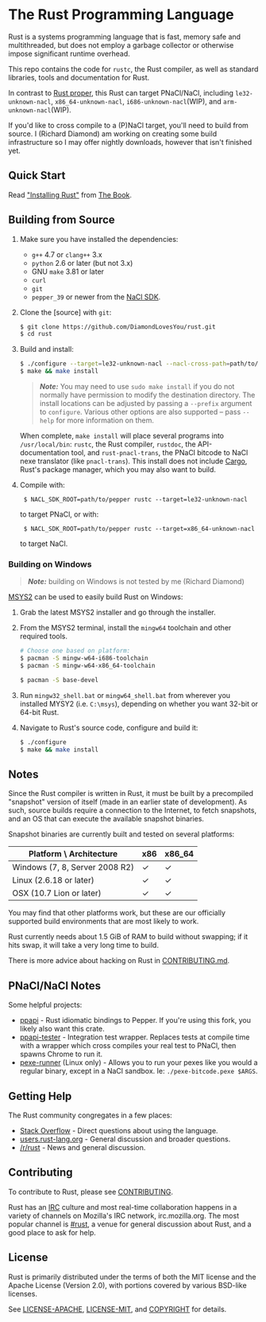 # The Rust Programming Language

Rust is a systems programming language that is fast, memory safe and
multithreaded, but does not employ a garbage collector or otherwise
impose significant runtime overhead.

This repo contains the code for `rustc`, the Rust compiler, as well
as standard libraries, tools and documentation for Rust.

In contrast to [Rust proper](https://github.com/rust-lang/rust.git), this
Rust can target PNaCl/NaCl, including `le32-unknown-nacl`,
`x86_64-unknown-nacl`, `i686-unknown-nacl`(WIP), and
`arm-unknown-nacl`(WIP).

If you'd like to cross compile to a (P)NaCl target, you'll need to build from
source. I (Richard Diamond) am working on creating some build infrastructure so
I may offer nightly downloads, however that isn't finished yet.

## Quick Start

Read ["Installing Rust"] from [The Book].

["Installing Rust"]: http://doc.rust-lang.org/book/installing-rust.html
[The Book]: http://doc.rust-lang.org/book/index.html

## Building from Source

1. Make sure you have installed the dependencies:

   * `g++` 4.7 or `clang++` 3.x
   * `python` 2.6 or later (but not 3.x)
   * GNU `make` 3.81 or later
   * `curl`
   * `git`
   * `pepper_39` or newer from the [NaCl SDK](https://developer.chrome.com/native-client).

2. Clone the [source] with `git`:

   ```sh
   $ git clone https://github.com/DiamondLovesYou/rust.git
   $ cd rust
   ```

3. Build and install:

    ```sh
    $ ./configure --target=le32-unknown-nacl --nacl-cross-path=path/to/pepper_40
    $ make && make install
    ```

    > ***Note:*** You may need to use `sudo make install` if you do not
    > normally have permission to modify the destination directory. The
    > install locations can be adjusted by passing a `--prefix` argument
    > to `configure`. Various other options are also supported – pass
    > `--help` for more information on them.

    When complete, `make install` will place several programs into
    `/usr/local/bin`: `rustc`, the Rust compiler, `rustdoc`, the
    API-documentation tool, and `rust-pnacl-trans`, the PNaCl bitcode to NaCl
    nexe translator (like `pnacl-trans`). This install does not include [Cargo],
    Rust's package manager, which you may also want to build.

[Cargo]: https://github.com/rust-lang/cargo

4. Compile with:

        $ NACL_SDK_ROOT=path/to/pepper rustc --target=le32-unknown-nacl

    to target PNaCl, or with:

        $ NACL_SDK_ROOT=path/to/pepper rustc --target=x86_64-unknown-nacl

    to target NaCl.


### Building on Windows

> ***Note:*** building on Windows is not tested by me (Richard Diamond)

[MSYS2](http://msys2.github.io/) can be used to easily build Rust on Windows:

1. Grab the latest MSYS2 installer and go through the installer.

2. From the MSYS2 terminal, install the `mingw64` toolchain and other required
   tools.

   ```sh
   # Choose one based on platform:
   $ pacman -S mingw-w64-i686-toolchain
   $ pacman -S mingw-w64-x86_64-toolchain

   $ pacman -S base-devel
   ```

3. Run `mingw32_shell.bat` or `mingw64_shell.bat` from wherever you installed
   MYSY2 (i.e. `C:\msys`), depending on whether you want 32-bit or 64-bit Rust.

4. Navigate to Rust's source code, configure and build it:

   ```sh
   $ ./configure
   $ make && make install
   ```

## Notes

Since the Rust compiler is written in Rust, it must be built by a
precompiled "snapshot" version of itself (made in an earlier state of
development). As such, source builds require a connection to the Internet, to
fetch snapshots, and an OS that can execute the available snapshot binaries.

Snapshot binaries are currently built and tested on several platforms:

| Platform \ Architecture        | x86 | x86_64 |
|--------------------------------|-----|--------|
| Windows (7, 8, Server 2008 R2) | ✓   | ✓      |
| Linux (2.6.18 or later)        | ✓   | ✓      |
| OSX (10.7 Lion or later)       | ✓   | ✓      |

You may find that other platforms work, but these are our officially
supported build environments that are most likely to work.

Rust currently needs about 1.5 GiB of RAM to build without swapping; if it hits
swap, it will take a very long time to build.

There is more advice about hacking on Rust in [CONTRIBUTING.md].

[CONTRIBUTING.md]: https://github.com/rust-lang/rust/blob/master/CONTRIBUTING.md

## PNaCl/NaCl Notes

Some helpful projects:

* [ppapi](https://github.com/DiamondLovesYou/rust-ppapi) - Rust idiomatic
  bindings to Pepper. If you're using this fork, you likely also want this
  crate.
* [ppapi-tester](https://github.com/DiamondLovesYou/rust-ppapi) - Integration
  test wrapper. Replaces tests at compile time with a wrapper which cross
  compiles your real test to PNaCl, then spawns Chrome to run it.
* [pexe-runner](https://github.com/DiamondLovesYou/pexe-runner) (Linux only) -
  Allows you to run your pexes like you would a regular binary, except in a
  NaCl sandbox. Ie: ```./pexe-bitcode.pexe $ARGS```.

## Getting Help

The Rust community congregates in a few places:

* [Stack Overflow] - Direct questions about using the language.
* [users.rust-lang.org] - General discussion and broader questions.
* [/r/rust] - News and general discussion.

[Stack Overflow]: http://stackoverflow.com/questions/tagged/rust
[/r/rust]: http://reddit.com/r/rust
[users.rust-lang.org]: http://users.rust-lang.org/

## Contributing

To contribute to Rust, please see [CONTRIBUTING](CONTRIBUTING.md).

Rust has an [IRC] culture and most real-time collaboration happens in a
variety of channels on Mozilla's IRC network, irc.mozilla.org. The
most popular channel is [#rust], a venue for general discussion about
Rust, and a good place to ask for help.

[IRC]: https://en.wikipedia.org/wiki/Internet_Relay_Chat
[#rust]: irc://irc.mozilla.org/rust

## License

Rust is primarily distributed under the terms of both the MIT license
and the Apache License (Version 2.0), with portions covered by various
BSD-like licenses.

See [LICENSE-APACHE](LICENSE-APACHE), [LICENSE-MIT](LICENSE-MIT), and [COPYRIGHT](COPYRIGHT) for details.
